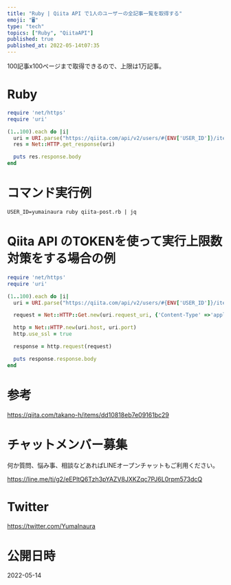 ```yaml
---
title: "Ruby | Qiita API で1人のユーザーの全記事一覧を取得する"
emoji: "🖥"
type: "tech"
topics: ["Ruby", "QiitaAPI"]
published: true
published_at: 2022-05-14t07:35
---
```


100記事x100ページまで取得できるので、上限は1万記事。

# Ruby

```rb
require 'net/https'
require 'uri'

(1..100).each do |i|
  uri = URI.parse("https://qiita.com/api/v2/users/#{ENV['USER_ID']}/items?page=#{i}&per_page=100")
  res = Net::HTTP.get_response(uri)

  puts res.response.body
end
```

# コマンド実行例

```
USER_ID=yumainaura ruby qiita-post.rb | jq
```

# Qiita API のTOKENを使って実行上限数対策をする場合の例

```rb
require 'net/https'
require 'uri'

(1..100).each do |i|
  uri = URI.parse("https://qiita.com/api/v2/users/#{ENV['USER_ID']}/items?page=#{i}&per_page=100")

  request = Net::HTTP::Get.new(uri.request_uri, {'Content-Type' =>'application/json', "Authorization" => "Bearer #{ENV['TOKEN']}"})

  http = Net::HTTP.new(uri.host, uri.port)
  http.use_ssl = true

  response = http.request(request)

  puts response.response.body
end
```

# 参考

https://qiita.com/takano-h/items/dd10818eb7e09161bc29












<!-- Update From Qiita API -->

# チャットメンバー募集


何か質問、悩み事、相談などあればLINEオープンチャットもご利用ください。

https://line.me/ti/g2/eEPltQ6Tzh3pYAZV8JXKZqc7PJ6L0rpm573dcQ





# Twitter


https://twitter.com/YumaInaura


<!-- Update From Qiita API -->



# 公開日時

2022-05-14
